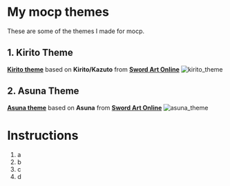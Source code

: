 # My mocp themes
These are some of the themes I made for mocp.

## 1. Kirito Theme
[**Kirito theme**](https://github.com) based on **Kirito/Kazuto** from [**Sword Art Online**](https://swordartonline.fandom.com/wiki/Sword_Art_Online_Wiki "SAO wiki")
![kirito_theme](https://www.thewholesomedish.com/wp-content/uploads/2020/08/The-Best-Classic-Spaghetti-1200-500x375.jpg)

## 2. Asuna Theme
[**Asuna theme**](https://github.com) based on **Asuna** from [**Sword Art Online**](https://swordartonline.fandom.com/wiki/Sword_Art_Online_Wiki "SAO wiki")
![asuna_theme](https://www.thewholesomedish.com/wp-content/uploads/2020/08/The-Best-Classic-Spaghetti-1200-500x375.jpg)

# Instructions
1. a
2. b
3. c
4. d
